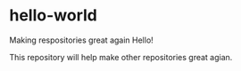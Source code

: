 # hello-world
Making respositories great again
Hello!

This repository will help make other repositories great agian.
